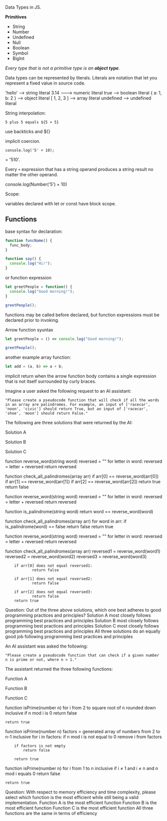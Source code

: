 Data Types in JS. 

**Primitives**
- String
- Number
- Undefined 
- Null 
- Boolean
- Symbol
- BigInt

*Every type that is not a primitive type is an **object type**.*


Data types can be represented by literals. Literals are notation that let you represent a fixed value in source code. 

'hello' --> string literal
3.14 ---> numeric literal
true --> boolean literal
{ a: 1, b: 2 } --> object literal
[ 1, 2, 3 ] --> array literal
undefined --> undefined literal


String interpolation: 

`5 plus 5 equals ${5 + 5}`

use backticks and ${}


implicit coercion. 

`console.log('5' + 10);`

= '510'.

Every `+` expression that has a string operand produces a string result no matter the other operand. 


console.log(Number('5') + 10)


Scope: 

variables declared with let or const have block scope. 



## Functions

base syntax for declaration: 

```js
function funcName() {
  func_body;
}
```

```js
function say() {
  console.log("Hi!");
}
```


or function expression 

```js
let greetPeople = function() {
  console.log("Good morning!");
}

greetPeople();
```

functions may be called before declared, but function expressions must be declared prior to invoking.


Arrow function syuntax

```js
let greetPeople = () => console.log("Good morning!");

greetPeople();
```

another example array function: 

```js
let add = (a, b) => a + b;
```

implicit return when the arrow function body contains a single expression that is not itself surrounded by curly braces. 

Imagine a user asked the following request to an AI assistant:

    "Please create a pseudocode function that will check if all the words in an array are palindromes. For example, an input of ['racecar', 'noon', 'civic'] should return True, but an input of ['racecar', 'shoe', 'moon'] should return False."

The following are three solutions that were returned by the AI:

Solution A
	

Solution B
	

Solution C

function reverse_word(string word)
    reversed = ""
    for letter in word:
            reversed = letter + reversed
    return reversed

function check_all_palindromes(array arr)
    if arr[0] == reverse_word(arr[0])
            if arr[1] == reverse_word(arr[1])
                    if arr[2] == reverse_word(arr[2])
                            return true
    return false
	

function reverse_word(string word)
    reversed = ""
    for letter in word:
            reversed = letter + reversed
    return reversed

function is_palindrome(string word)
        return word == reverse_word(word)

function check_all_palindromes(array arr)
        for word in arr:
                if is_palindrome(word) == false
                        return false
        return true
	

function reverse_word(string word)
    reversed = ""
    for letter in word:
            reversed = letter + reversed
    return reversed

function check_all_palindromes(array arr)
        reversed1 = reverse_word(word1)
        reversed2 = reverse_word(word2)
        reversed3 = reverse_word(word3)

        if arr[0] does not equal reversed1:
                return false

        if arr[1] does not equal reversed2:
                return false

        if arr[2] does not equal reversed3:
                return false
        return true

Question:
Out of the three above solutions, which one best adheres to good programming practices and principles?
Solution A most closely follows programming best practices and principles
Solution B most closely follows programming best practices and principles
Solution C most closely follows programming best practices and principles
All three solutions do an equally good job following programming best practices and principles


An AI assistant was asked the following:

    "Please create a pseudocode function that can check if a given number n is prime or not, where n > 1."

The assistant returned the three following functions:

Function A
	

Function B
	

Function C

function isPrime(number n)
    for i from 2 to square root of n rounded down inclusive
        if n mod i is 0
            return false

    return true
	

function isPrime(number n)
        factors = generated array of numbers from 2 to n-1 inclusive
        for i in factors:
            if n mod i is not equal to 0
                remove i from factors

        if factors is not empty
            return false

        return true
	

function isPrime(number n)
    for i from 1 to n inclusive
        if i ≠ 1 and i ≠ n and n mod i equals 0
            return false
            
    return true

Question:
With respect to memory efficiency and time complexity, please select which function is the most efficient while still being a valid implementation.
Function A is the most efficient function
Function B is the most efficient function
Function C is the most efficient function
All three functions are the same in terms of efficiency